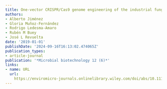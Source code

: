 ```yaml
---
title: One‐vector CRISPR/Cas9 genome engineering of the industrial fungus Ashbya gossypii
authors:
- Alberto Jiménez
- Gloria Muñoz‐Fernández
- Rodrigo Ledesma‐Amaro
- Rubén M Buey
- José L Revuelta
date: '2019-01-01'
publishDate: '2024-09-16T16:13:02.474065Z'
publication_types:
- article-journal
publication: '*Microbial biotechnology 12 (6)*'
links:
- name: URL
  url: 
    https://enviromicro-journals.onlinelibrary.wiley.com/doi/abs/10.1111/1751-7915.13425
---
```

